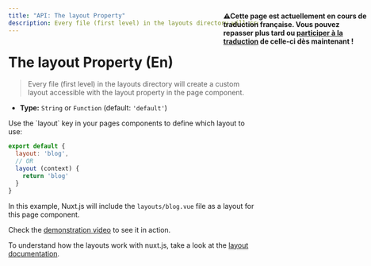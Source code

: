 ```yaml
---
title: "API: The layout Property"
description: Every file (first level) in the layouts directory will create a custom layout accessible with the layout property in the page component.
---
```


# The layout Property (En)

> Every file (first level) in the layouts directory will create a custom layout accessible with the layout property in the page component.

- **Type:** `String` or `Function` (default: `'default'`)

<p style="width: 294px;position: fixed; top : 64px; right: 4px;" class="Alert Alert--orange"><strong>⚠Cette page est actuellement en cours de traduction française. Vous pouvez repasser plus tard ou <a href="https://github.com/vuejs-fr/nuxt" target="_blank">participer à la traduction</a> de celle-ci dès maintenant !</strong></p><p>Use the `layout` key in your pages components to define which layout to use:</p>

```js
export default {
  layout: 'blog',
  // OR
  layout (context) {
    return 'blog'
  }
}
```

In this example, Nuxt.js will include the `layouts/blog.vue` file as a layout for this page component.

Check the [demonstration video](https://www.youtube.com/watch?v=YOKnSTp7d38) to see it in action.

To understand how the layouts work with nuxt.js, take a look at the [layout documentation](/guide/views#layouts).
